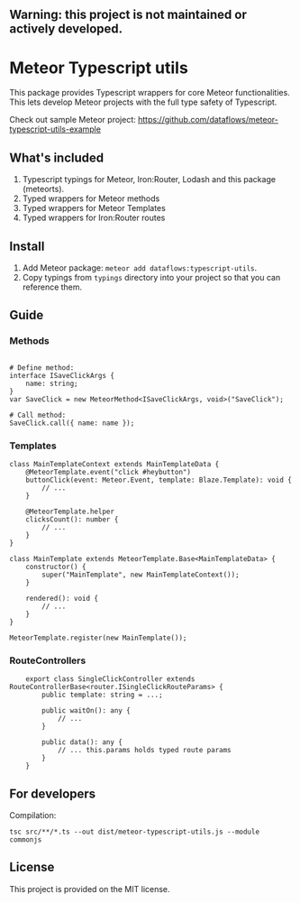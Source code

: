 ## Warning: this project is not maintained or actively developed.

# Meteor Typescript utils
This package provides Typescript wrappers for core Meteor functionalities. This lets develop Meteor projects with the full type safety of Typescript.

Check out sample Meteor project: https://github.com/dataflows/meteor-typescript-utils-example

## What's included
1. Typescript typings for Meteor, Iron:Router, Lodash and this package (meteorts).
2. Typed wrappers for Meteor methods
3. Typed wrappers for Meteor Templates
4. Typed wrappers for Iron:Router routes

## Install
1. Add Meteor package: `meteor add dataflows:typescript-utils`.
2. Copy typings from `typings` directory into your project so that you can reference them.

## Guide

### Methods
```

# Define method:
interface ISaveClickArgs {
    name: string;
}
var SaveClick = new MeteorMethod<ISaveClickArgs, void>("SaveClick");

# Call method:
SaveClick.call({ name: name });
```

### Templates
```
class MainTemplateContext extends MainTemplateData {
    @MeteorTemplate.event("click #heybutton")
    buttonClick(event: Meteor.Event, template: Blaze.Template): void {
        // ...
    }

    @MeteorTemplate.helper
    clicksCount(): number {
        // ...
    }
}

class MainTemplate extends MeteorTemplate.Base<MainTemplateData> {
    constructor() {
        super("MainTemplate", new MainTemplateContext());
    }

    rendered(): void {
        // ...
    }
}

MeteorTemplate.register(new MainTemplate());
```

### RouteControllers
```
    export class SingleClickController extends RouteControllerBase<router.ISingleClickRouteParams> {
        public template: string = ...;

        public waitOn(): any {
            // ...
        }

        public data(): any {
            // ... this.params holds typed route params
        }
    }
```

## For developers
Compilation:
```
tsc src/**/*.ts --out dist/meteor-typescript-utils.js --module commonjs
```

## License
This project is provided on the MIT license.
